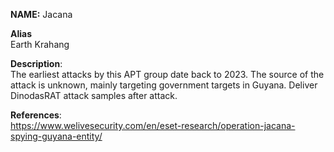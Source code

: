 **NAME:** 
Jacana

**Alias**  
Earth Krahang

**Description**:  
The earliest attacks by this APT group date back to 2023. The source of the attack is unknown, mainly targeting government targets in Guyana. Deliver DinodasRAT attack samples after attack.

**References**:  
https://www.welivesecurity.com/en/eset-research/operation-jacana-spying-guyana-entity/